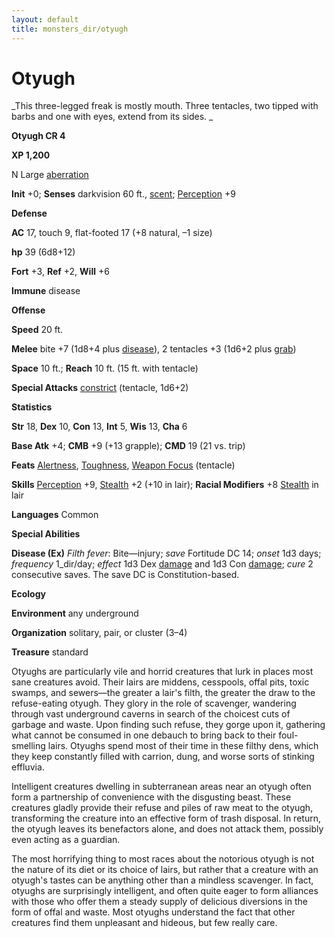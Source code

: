 ```yaml
---
layout: default
title: monsters_dir/otyugh
---
```

# Otyugh

_This three-legged freak is mostly mouth. Three tentacles, two tipped with barbs and one with eyes, extend from its sides. _

**Otyugh CR 4**

**XP 1,200**

N Large [aberration](creatureTypes#_aberration)

**Init** +0; **Senses** darkvision 60 ft., [scent](universalMonsterRules#_scent); [Perception](../skills_dir/perception#_perception) +9

**Defense**

**AC** 17, touch 9, flat-footed 17 (+8 natural, –1 size)

**hp** 39 (6d8+12)

**Fort** +3, **Ref** +2, **Will** +6

**Immune** disease

**Offense**

**Speed** 20 ft.

**Melee** bite +7 (1d8+4 plus [disease](universalMonsterRules#_disease)), 2 tentacles +3 (1d6+2 plus [grab](universalMonsterRules#_grab))

**Space** 10 ft.; **Reach** 10 ft. (15 ft. with tentacle)

**Special Attacks** [constrict](universalMonsterRules#_constrict) (tentacle, 1d6+2)

**Statistics**

**Str** 18, **Dex** 10, **Con** 13, **Int** 5, **Wis** 13, **Cha** 6

**Base Atk** +4; **CMB** +9 (+13 grapple); **CMD** 19 (21 vs. trip)

**Feats** [Alertness](../feats#_alertness), [Toughness](../feats#_toughness), [Weapon Focus](../feats#_weapon-focus) (tentacle)

**Skills** [Perception](../skills_dir/perception#_perception) +9, [Stealth](../skills_dir/stealth#_stealth) +2 (+10 in lair); **Racial Modifiers** +8 [Stealth](../skills_dir/stealth#_stealth) in lair

**Languages** Common

**Special Abilities**

**Disease (Ex)** _Filth fever_: Bite—injury; _save_ Fortitude DC 14; _onset_ 1d3 days; _frequency_ 1_dir/day; _effect_ 1d3 Dex [damage](universalMonsterRules#_ability-damage-and-drain) and 1d3 Con [damage](universalMonsterRules#_ability-damage-and-drain); _cure_ 2 consecutive saves. The save DC is Constitution-based.

**Ecology**

**Environment** any underground

**Organization** solitary, pair, or cluster (3–4)

**Treasure** standard

Otyughs are particularly vile and horrid creatures that lurk in places most sane creatures avoid. Their lairs are middens, cesspools, offal pits, toxic swamps, and sewers—the greater a lair's filth, the greater the draw to the refuse-eating otyugh. They glory in the role of scavenger, wandering through vast underground caverns in search of the choicest cuts of garbage and waste. Upon finding such refuse, they gorge upon it, gathering what cannot be consumed in one debauch to bring back to their foul-smelling lairs. Otyughs spend most of their time in these filthy dens, which they keep constantly filled with carrion, dung, and worse sorts of stinking effluvia.

Intelligent creatures dwelling in subterranean areas near an otyugh often form a partnership of convenience with the disgusting beast. These creatures gladly provide their refuse and piles of raw meat to the otyugh, transforming the creature into an effective form of trash disposal. In return, the otyugh leaves its benefactors alone, and does not attack them, possibly even acting as a guardian.

The most horrifying thing to most races about the notorious otyugh is not the nature of its diet or its choice of lairs, but rather that a creature with an otyugh's tastes can be anything other than a mindless scavenger. In fact, otyughs are surprisingly intelligent, and often quite eager to form alliances with those who offer them a steady supply of delicious diversions in the form of offal and waste. Most otyughs understand the fact that other creatures find them unpleasant and hideous, but few really care.

